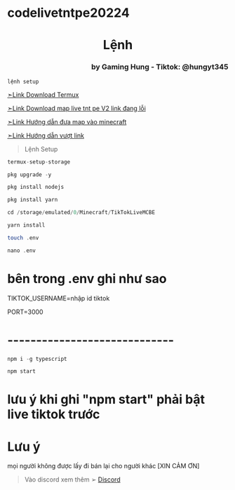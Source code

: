 # codelivetntpe20224
<h1 style="text-align: center;">Lệnh</h1>

<h3 style="text-align: right;">by Gaming Hung - Tiktok: @hungyt345</h3>

`lệnh setup`

<a href="https://apkcombo.com/vi/termux/com.termux/" target="_blank">➣Link Download Termux</a>

<a href="" target="_blank">➣Link Download 
map live tnt pe V2 link đang lỗi </a>

<a href="https://vt.tiktok.com/ZS2JaHjRv/" target="_blank">➣Link Hướng dẫn đưa map vào minecraft</a>

<a href="https://youtu.be/9Q5SUZXIWiE?si=ch3liEYcjrtrnNUV" target="_blank">➣Link Hướng dẫn vượt link</a>


> Lệnh Setup
```php
termux-setup-storage
```

```php
pkg upgrade -y
```

```php
pkg install nodejs
```

```php
pkg install yarn
```

```php
cd /storage/emulated/0/Minecraft/TikTokLiveMCBE
```

```php
yarn install
```

```php
touch .env
```

```php
nano .env
```
# bên trong .env ghi như sao

TIKTOK_USERNAME=nhập id tiktok

PORT=3000
# -----------------------------
```php
npm i -g typescript
```

```php
npm start
```
# lưu ý khi ghi "npm start" phải bật live tiktok trước

# Lưu ý
mọi người không được lấy đi bán lại cho người khác 
          [XIN CẢM ƠN]
> Vào discord xem thêm ➢
<a href="https://discord.com/invite/bEqZaNk3hw" target="_blank">Discord</a>
